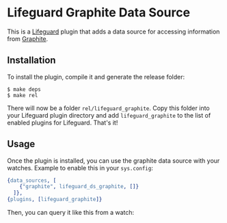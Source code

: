 # Lifeguard Graphite Data Source

This is a [Lifeguard](https://github.com/mitchellh/lifeguard) plugin that
adds a data source for accessing information from [Graphite](http://graphite.wikidot.com/).

## Installation

To install the plugin, compile it and generate the release folder:

    $ make deps
    $ make rel

There will now be a folder `rel/lifeguard_graphite`. Copy this folder
into your Lifeguard plugin directory and add `lifeguard_graphite` to the
list of enabled plugins for Lifeguard. That's it!

## Usage

Once the plugin is installed, you can use the graphite data source with
your watches. Example to enable this in your `sys.config`:

```erlang
{data_sources, [
    {"graphite", lifeguard_ds_graphite, []}
  ]},
{plugins, [lifeguard_graphite]}
```

Then, you can query it like this from a watch:

```javascript
```
